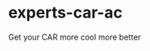 # experts-car-ac
Get your CAR more cool more better
 <form action="https://formspree.io/f/movdgqjz"
We provide expert car AC repair and maintenance services at your home. Save time and get cool comfort
